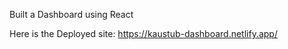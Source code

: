  Built a Dashboard using React

 Here is the Deployed site: 
 https://kaustub-dashboard.netlify.app/
